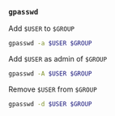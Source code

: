 ### `gpasswd`
Add `$USER` to `$GROUP`
```sh
gpasswd -a $USER $GROUP
```
Add `$USER` as admin of `$GROUP`
```sh
gpasswd -A $USER $GROUP
```
Remove `$USER` from `$GROUP`
```sh
gpasswd -d $USER $GROUP
```